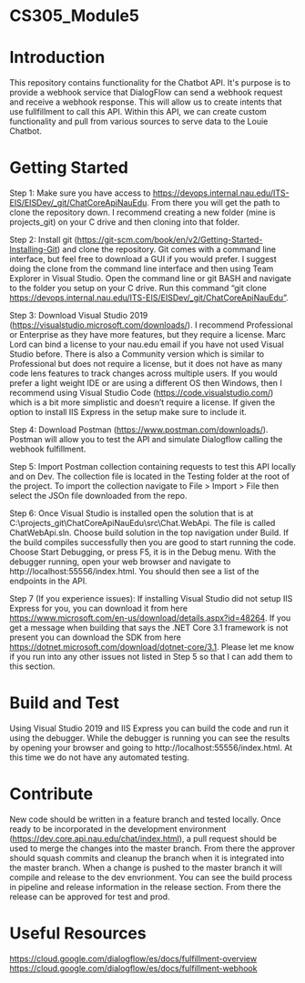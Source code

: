 # CS305_Module5

# Introduction 
This repository contains functionality for the Chatbot API. It's purpose is to provide a webhook service that DialogFlow can send a webhook request and receive a webhook response. This will allow us to create intents that use fullfillment to call this API. Within this API, we can create custom functionality and pull from various sources to serve data to the Louie Chatbot.

# Getting Started
Step 1:
Make sure you have access to https://devops.internal.nau.edu/ITS-EIS/EISDev/_git/ChatCoreApiNauEdu. From there you will get the path to clone the repository down. I recommend creating a new folder (mine is projects_git) on your C drive and then cloning into that folder.

Step 2:
Install git (https://git-scm.com/book/en/v2/Getting-Started-Installing-Git) and clone the repository. Git comes with a command line interface, but feel free to download a GUI if you would prefer. I suggest doing the clone from the command line interface and then using Team Explorer in Visual Studio. Open the command line or git BASH and navigate to the folder you setup on your C drive. Run this command “git clone https://devops.internal.nau.edu/ITS-EIS/EISDev/_git/ChatCoreApiNauEdu”.

Step 3:
Download Visual Studio 2019 (https://visualstudio.microsoft.com/downloads/). I recommend Professional or Enterprise as they have more features, but they require a license. Marc Lord can bind a license to your nau.edu email if you have not used Visual Studio before. There is also a Community version which is similar to Professional but does not require a license, but it does not have as many code lens features to track changes across multiple users.  If you would prefer a light weight IDE or are using a different OS then Windows, then I recommend using Visual Studio Code (https://code.visualstudio.com/) which is a bit more simplistic and doesn’t require a license. If given the option to install IIS Express in the setup make sure to include it. 

Step 4:
Download Postman  (https://www.postman.com/downloads/). Postman will allow you to test the API and simulate Dialogflow calling the webhook fulfillment.

Step 5:
Import Postman collection containing requests to test this API locally and on Dev. The collection file is located in the Testing folder at the root of the project. To import the collection navigate to File > Import > File then select the JSOn file downloaded from the repo. 

Step 6:
Once Visual Studio is installed open the solution that is at C:\projects_git\ChatCoreApiNauEdu\src\Chat.WebApi. The file is called ChatWebApi.sln. Choose build solution in the top navigation under Build. If the build compiles successfully then you are good to start running the code. Choose Start Debugging, or press F5, it is in the Debug menu. With the debugger running, open your web browser and navigate to http://localhost:55556/index.html. You should then see a list of the endpoints in the API.

Step 7 (If you experience issues):
If installing Visual Studio did not setup IIS Express for you, you can download it from here https://www.microsoft.com/en-us/download/details.aspx?id=48264. If you get a message when building that says the .NET Core 3.1 framework is not present you can download the SDK from here https://dotnet.microsoft.com/download/dotnet-core/3.1. Please let me know if you run into any other issues not listed in Step 5 so that I can add them to this section.


# Build and Test
Using Visual Studio 2019 and IIS Express you can build the code and run it using the debugger. While the debugger is running you can see the results by opening your browser and going to http://localhost:55556/index.html. At this time we do not have any automated testing.

# Contribute
New code should be written in a feature branch and tested locally. Once ready to be incorporated in the development environment (https://dev.core.api.nau.edu/chat/index.html), a pull request should be used to merge the changes into the master branch. From there the approver should squash commits and cleanup the branch when it is integrated into the master branch. When a change is pushed to the master branch it will compile and release to the dev envrionment. You can see the build process in pipeline and release information in the release section. From there the release can be approved for test and prod.

# Useful Resources
https://cloud.google.com/dialogflow/es/docs/fulfillment-overview
https://cloud.google.com/dialogflow/es/docs/fulfillment-webhook
